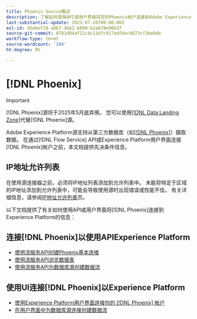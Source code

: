 ```yaml
---
title: Phoenix Source概述
description: 了解如何使用API或用户界面将您的Phoenix帐户连接到Adobe Experience Platform。
last-substantial-update: 2023-07-26T00:00:00Z
exl-id: 45e6ef18-a0b7-4bb2-b099-b2a878e96637
source-git-commit: 0781d04af12c4c11dfc917adfdec8673cf3be8de
workflow-type: tm+mt
source-wordcount: '204'
ht-degree: 0%

---
```


# [!DNL Phoenix]

>[!IMPORTANT]
>
>[!DNL Phoenix]源将于2025年5月底弃用。 您可以使用[[!DNL Data Landing Zone]](../cloud-storage/data-landing-zone.md)代替[!DNL Phoenix]源。

Adobe Experience Platform源支持从第三方数据库（如[[!DNL Phoenix]](https://phoenix.apache.org/index.html)）摄取数据。 在通过[!DNL Flow Service] API或Experience Platform用户界面连接[!DNL Phoenix]帐户之前，本文档提供先决条件信息。

## IP地址允许列表

在使用源连接器之前，必须将IP地址列表添加到允许列表中。 未能将特定于区域的IP地址添加到允许列表中，可能会导致使用源时出现错误或性能不佳。 有关详细信息，请参阅[IP地址允许列表](../../ip-address-allow-list.md)页。

以下文档提供了有关如何使用API或用户界面将[!DNL Phoenix]连接到Experience Platform的信息：

## 连接[!DNL Phoenix]以使用APIExperience Platform

* [使用流服务API创建Phoenix基本连接](../../tutorials/api/create/databases/phoenix.md)
* [使用流服务API浏览数据表](../../tutorials/api/explore/tabular.md)
* [使用流服务API为数据库源创建数据流](../../tutorials/api/collect/database-nosql.md)

## 使用UI连接[!DNL Phoenix]以Experience Platform

* [使用Experience Platform用户界面连接你的 [!DNL Phoenix] 帐户](../../tutorials/ui/create/databases/phoenix.md)
* [在用户界面中为数据库源连接创建数据流](../../tutorials/ui/dataflow/databases.md)
